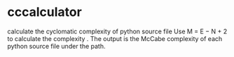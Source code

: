 # cccalculator
calculate the cyclomatic complexity of python source file
Use M = E − N + 2 to calculate the complexity .
The output is the McCabe complexity of each python source file under the path.
